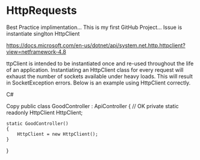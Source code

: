 # HttpRequests
Best Practice implimentation...
This is my first GitHub Project...
Issue is instantiate singlton HttpClient

https://docs.microsoft.com/en-us/dotnet/api/system.net.http.httpclient?view=netframework-4.8 

ttpClient is intended to be instantiated once and re-used throughout the life of an application. Instantiating an HttpClient class for every request will exhaust the number of sockets available under heavy loads. This will result in SocketException errors. Below is an example using HttpClient correctly.

C#

Copy
public class GoodController : ApiController
{
    // OK
    private static readonly HttpClient HttpClient;

    static GoodController()
    {
        HttpClient = new HttpClient();
    }
}
